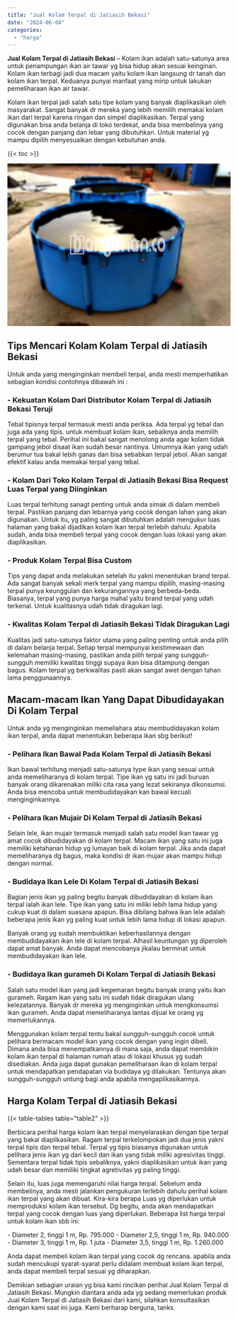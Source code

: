 ```yaml
---
title: "Jual Kolam Terpal di Jatiasih Bekasi"
date: "2024-06-04"
categories: 
  - "harga"
---
```


**Jual Kolam Terpal di Jatiasih Bekasi** – Kolam ikan adalah satu-satunya area untuk penampungan ikan air tawar yg bisa hidup akan sesuai keinginan. Kolam ikan terbagi jadi dua macam yaitu kolam ikan langsung dr tanah dan kolam ikan terpal. Keduanya punyai manfaat yang mirip untuk lakukan pemeliharaan ikan air tawar.

Kolam ikan terpal jadi salah satu tipe kolam yang banyak diaplikasikan oleh masyarakat. Sangat banyak dr mereka yang lebih memilih memakai kolam ikan dari terpal karena ringan dan simpel diaplikasikan. Terpal yang digunakan bisa anda belanja di toko terdekat, anda bisa membelinya yang cocok dengan panjang dan lebar yang dibutuhkan. Untuk material yg mampu dipilih menyesuaikan dengan kebutuhan anda.

{{< toc >}}

![Jual Kolam Terpal di Jatiasih Bekasi](/images/jual-kolam-terpal-18.png)

## Tips Mencari Kolam Kolam Terpal di Jatiasih Bekasi

Untuk anda yang menginginkan membeli terpal, anda mesti memperhatikan sebagian kondisi contohnya dibawah ini :

### \- Kekuatan Kolam Dari Distributor Kolam Terpal di Jatiasih Bekasi Teruji

Tebal tipisnya terpal termasuk mesti anda periksa. Ada terpal yg tebal dan juga ada yang tipis. untuk membuat kolam ikan, sebaiknya anda memilih terpal yang tebal. Perihal ini bakal sangat menolong anda agar kolam tidak gampang jebol disaat ikan sudah besar nantinya. Umumnya ikan yang udah berumur tua bakal lebih ganas dan bisa sebabkan terpal jebol. Akan sangat efektif kalau anda memakai terpal yang tebal.

### \- Kolam Dari Toko Kolam Terpal di Jatiasih Bekasi Bisa Request Luas Terpal yang Diinginkan

Luas terpal terhitung sanagt penting untuk anda simak di dalam membeli terpal. Pastikan panjang dan lebarnya yang cocok dengan lahan yang akan digunakan. Untuk itu, yg paling sangat dibutuhkan adalah mengukur luas halaman yang bakal dijadikan kolam ikan terpal terlebih dahulu. Apabila sudah, anda bisa membeli terpal yang cocok dengan luas lokasi yang akan diaplikasikan.

### \- Produk Kolam Terpal Bisa Custom

Tips yang dapat anda melakukan setelah itu yakni menentukan brand terpal. Ada sangat banyak sekali merk terpal yang mampu dipilih, masing-masing terpal punya keunggulan dan kekurangannya yang berbeda-beda. Biasanya, terpal yang punya harga mahal yaitu brand terpal yang udah terkenal. Untuk kualitasnya udah tidak diragukan lagi.

### \- Kwalitas Kolam Terpal di Jatiasih Bekasi Tidak Diragukan Lagi

Kualitas jadi satu-satunya faktor utama yang paling penting untuk anda pilih di dalam belanja terpal. Setiap terpal mempunyai keistimewaan dan kelemahan masing-masing, pastikan anda pilih terpal yang sungguh-sungguh memiliki kwalitas tinggi supaya ikan bisa ditampung dengan bagus. Kolam terpal yg berkwalitas pasti akan sangat awet dengan tahan lama penggunaannya.

## Macam-macam Ikan Yang Dapat Dibudidayakan Di Kolam Terpal

Untuk anda yg menginginkan memeliahara atau membudidayakan kolam ikan terpal, anda dapat menentukan beberapa ikan sbg berikut!

### \- Pelihara Ikan Bawal Pada Kolam Terpal di Jatiasih Bekasi

Ikan bawal terhitung menjadi satu-satunya type ikan yang sesuai untuk anda memeliharanya di kolam terpal. Tipe ikan yg satu ini jadi buruan banyak orang dikarenakan miliki cita rasa yang lezat sekiranya dikonsumsi. Anda bisa mencoba untuk membudidayakan kan bawal kecuali menginginkannya.

### \- Pelihara Ikan Mujair Di Kolam Terpal di Jatiasih Bekasi

Selain lele, ikan mujair termasuk menjadi salah satu model ikan tawar yg amat cocok dibudidayakan di kolam terpal. Macam ikan yang satu ini juga memiliki ketahanan hidup yg lumayan baik di kolam terpal. Jika anda dapat memeliharanya dg bagus, maka kondisi dr ikan mujair akan mampu hidup dengan normal.

### \- Budidaya Ikan Lele Di Kolam Terpal di Jatiasih Bekasi

Bagian jenis ikan yg paling begitu banyak dibudidayakan di kolam ikan terpal ialah ikan lele. Tipe ikan yang satu ini miliki lebih lama hidup yang cukup kuat di dalam suasana apapun. Bisa dibilang bahwa ikan lele adalah beberapa jenis ikan yg paling kuat untuk lebih lama hidup di lokasi apapun.

Banyak orang yg sudah membuktikan keberhasilannya dengan membudidayakan ikan lele di kolam terpal. Alhasil keuntungan yg diperoleh dapat amat banyak. Anda dapat mencobanya jikalau berminat untuk membudidayakan ikan lele.

### \- Budidaya Ikan gurameh Di Kolam Terpal di Jatiasih Bekasi

Salah satu model ikan yang jadi kegemaran begitu banyak orang yaitu ikan gurameh. Ragam ikan yang satu ini sudah tidak diragukan ulang kelezatannya. Banyak dr mereka yg menginginkan untuk mengkonsumsi ikan gurameh. Anda dapat memeliharanya lantas dijual ke orang yg memerlukannya.

Menggunakan kolam terpal tentu bakal sungguh-sungguh cocok untuk pelihara bermacam model ikan yang cocok dengan yang ingin dibeli. Dimana anda bisa menempatkannya di mana saja, anda dapat membikin kolam ikan terpal di halaman rumah atau di lokasi khusus yg sudah disediakan. Anda juga dapat gunakan pemeliharaan ikan di kolam terpal untuk mendapatkan pendapatan via budidaya yg dilakukan. Tentunya akan sungguh-sungguh untung bagi anda apabila mengaplikasikannya.

## Harga Kolam Terpal di Jatiasih Bekasi

{{< table-tables table="table2" >}}

Berbicara perihal harga kolam ikan terpal menyelaraskan dengan tipe terpal yang bakal diaplikasikan. Ragam terpal terkelompokan jadi dua jenis yakni terpal tipis dan terpal tebal. Terpal yg tipis biasanya digunakan untuk pelihara jenis ikan yg dari kecil dan ikan yang tidak miliki agresivitas tinggi. Sementara terpal tidak tipis sebaliknya, yakni diaplikasikan untuk ikan yang udah besar dan memiliki tingkat agretivitas yg paling tinggi.

Selain itu, luas juga memengaruhi nilai harga terpal. Sebelum anda membelinya, anda mesti jalankan pengukuran terlebih dahulu perihal kolam ikan terpal yang akan dibuat. Kira-kira berapa Luas yg diperlukan untuk memproduksi kolam ikan tersebut. Dg begitu, anda akan mendapatkan terpal yang cocok dengan luas yang diperlukan. Beberapa list harga terpal untuk kolam ikan sbb ini:

\- Diameter 2, tinggi 1 m, Rp. 795.000 - Diameter 2,5, tinggi 1 m, Rp. 940.000 - Diameter 3, tinggi 1 m, Rp. 1 juta - Diameter 3,5, tinggi 1 m, Rp. 1.260.000

Anda dapat membeli kolam ikan terpal yang cocok dg rencana. apabila anda sudah mencukupi syarat-syarat perlu didalam membuat kolam ikan terpal, anda dapat membeli terpal sesuai yg diharapkan.

Demikian sebagian uraian yg bisa kami rincikan perihal Jual Kolam Terpal di Jatiasih Bekasi. Mungkin diantara anda ada yg sedang memerlukan produk Jual Kolam Terpal di Jatiasih Bekasi dari kami, silahkan konsultasikan dengan kami saat ini juga. Kami berharap berguna, tanks.
